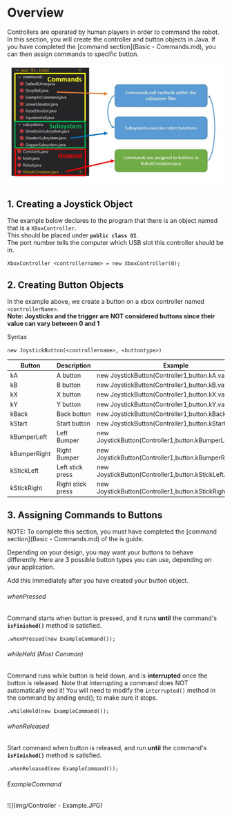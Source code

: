# Overview
Controllers are operated by human players in order to command the robot.
In this section, you will create the controller and button objects in Java.
If you have completed the [command section](Basic - Commands.md), you can then assign commands to specific button.

![](img/FlowRobotContainer.JPG)

## 1. Creating a Joystick Object

The example below declares to the program that there is an object named <controllername> that is a `XBoxController`.     
This should be placed under **`public class OI`**.        
The port number tells the computer which USB slot this controller should be in.     

```
XboxController <controllername> = new XboxController(0);
```

## 2. Creating Button Objects 

In the example above, we create a button on a xbox controller named `<controllerName>`.     
**Note: Joysticks and the trigger are NOT considered buttons since their value can vary between 0 and 1**

Syntax

```
new JoystickButton(<controllername>, <buttontype>)
```

Button | Description | Example
-------|-------------|--------
kA		| A button | new JoystickButton(Controller1,button.kA.value)
kB		| B button | new JoystickButton(Controller1,button.kB.value)
kX		| X button | new JoystickButton(Controller1,button.kX.value)
kY		| Y button | new JoystickButton(Controller1,button.kY.value)
kBack	| Back button | new JoystickButton(Controller1,button.kBack.value)
kStart	| Start button | new JoystickButton(Controller1,button.kStart.value)
kBumperLeft | Left Bumper | new JoystickButton(Controller1,button.kBumperLeft.value)
kBumperRight| Right Bumper | new JoystickButton(Controller1,button.kBumperRight.value)
kStickLeft | Left stick press | new JoystickButton(Controller1,button.kStickLeft.value)
kStickRight | Right stick press | new JoystickButton(Controller1,button.kStickRight.value)


## 3. Assigning Commands to Buttons

NOTE: To complete this section, you must have completed the [command section](Basic - Commands.md) of the is guide.

Depending on your design, you may want your buttons to behave differently.
Here are 3 possible button types you can use, depending on your application.

Add this immediately after you have created your button object.

###### whenPressed
Command starts when button is pressed, and it runs **until** the command's **`isFinished()`** method is satisfied.
```
.whenPressed(new ExampleCommand());
```

###### whileHeld (Most Common)
Command runs while button is held down, and is **interrupted** once the button is released. Note that interrupting a command does NOT automatically end it! You will need to modify the `interrupted()` method in the command by anding end(); to make sure it stops.
```
.whileHeld(new ExampleCommand());
```

###### whenReleased
Start command when button is released, and run **until** the command's **`isFinished()`** method is satisfied.
```
.whenReleased(new ExampleCommand());
```

###### ExampleCommand
![](img/Controller - Example.JPG)